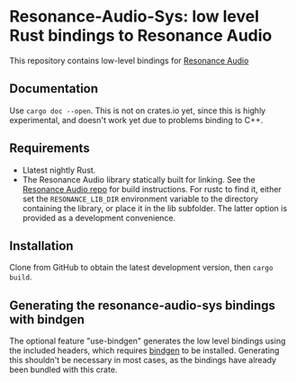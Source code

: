 # Resonance-Audio-Sys: low level Rust bindings to Resonance Audio

This repository contains low-level bindings for [Resonance Audio](https://developers.google.com/resonance-audio/)

## Documentation

Use `cargo doc --open`. This is not on crates.io yet, since this is highly experimental, and doesn't work yet due to problems  binding to C++.

## Requirements

* Llatest nightly Rust.
* The Resonance Audio library statically built for linking. See the [Resonance Audio repo](https://github.com/resonance-audio/resonance-audio) for build instructions. For rustc to find it, either set the `RESONANCE_LIB_DIR` environment variable to the directory containing the library, or place it in the lib subfolder. The latter option is provided as a development convenience.

## Installation

Clone from GitHub to obtain the latest development version, then `cargo build`.

## Generating the resonance-audio-sys bindings with bindgen

The optional feature "use-bindgen" generates the low level bindings using the included headers, which requires [bindgen](https://github.com/rust-lang-nursery/rust-bindgen) to be installed. Generating this shouldn't be necessary in most cases, as the bindings have already been bundled with this crate.

[crates]: https://crates.io/